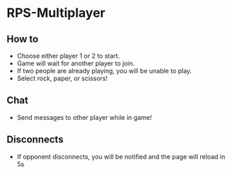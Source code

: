 # RPS-Multiplayer

## How to
* Choose either player 1 or 2 to start.
* Game will wait for another player to join.
* If two people are already playing, you will be unable to play.
* Select rock, paper, or scissors!

## Chat
* Send messages to other player while in game!

## Disconnects
* If opponent disconnects, you will be notified and the page will reload in 5s

